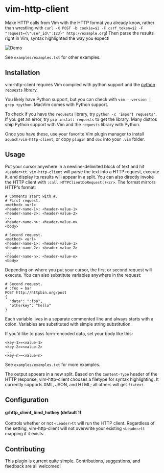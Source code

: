 # vim-http-client

Make HTTP calls from Vim with the HTTP format you already know, rather than wrestling with `curl -X POST -b cookie=$1 -F csrf_token=$2 -F "request={\"user_id\":123}" http://example.org`! Then parse the results right in Vim, syntax highlighted the way you expect!

![Demo](https://raw.githubusercontent.com/aquach/vim-http-client/master/examples/demo.gif)

See `examples/examples.txt` for other examples.

## Installation

vim-http-client requires Vim compiled with python support and the [python `requests` library](http://docs.python-requests.org/en/latest/).

You likely have Python support, but you can check with `vim --version | grep +python`. MacVim comes with Python support.

To check if you have the `requests` library, try `python -c 'import requests'`. If you get an error, try `pip install requests` to get the library. Many distros ship Python support with Vim and the `requests` library with Python.

Once you have these, use your favorite Vim plugin manager to install `aquach/vim-http-client`, or copy `plugin` and `doc` into your `.vim` folder.

## Usage

Put your cursor anywhere in a newline-delimited block of text and hit `<Leader>tt`. `vim-http-client` will parse the text into a HTTP request, execute it, and display its results will appear in a split. You can also directly invoke the HTTP client with `:call HTTPClientDoRequest()<cr>`. The format mirrors HTTP's format:

```
# Comments start with #.
# First request.
<method> <url>
<header-name-1>: <header-value-1>
<header-name-2>: <header-value-2>
...
<header-name-n>: <header-value-n>
<body>

# Second request.
<method> <url>
<header-name-1>: <header-value-1>
<header-name-2>: <header-value-2>
...
<header-name-n>: <header-value-n>
<body>
```

Depending on where you put your cursor, the first or second request will execute. You can also substitute variables anywhere in the request:

```
# Second request.
# :foo = bar
POST http://httpbin.org/post
{
  "data": ":foo",
  "otherkey": "hello"
}
```

Each variable lives in a separate commented line and always starts with a colon. Variables are substituted with simple string substitution.

If you'd like to pass form-encoded data, set your body like this:

```
<key-1>=<value-1>
<key-2>=<value-2>
...
<key-n>=<value-n>
```

See `examples/examples.txt` for more examples.

The output appears in a new split. Based on the `Content-Type` header of the HTTP response, vim-http-client chooses a filetype for syntax highlighting. It currently supports XML, JSON, and HTML; all others will get `ft=text`.

## Configuration

#### g:http_client_bind_hotkey (default 1)

Controls whether or not `<Leader>tt` will run the HTTP client. Regardless of the setting, vim-http-client will not overwrite your existing `<Leader>tt` mapping if it exists.

## Contributing

This plugin is current quite simple. Contributions, suggestions, and feedback are all welcomed!
